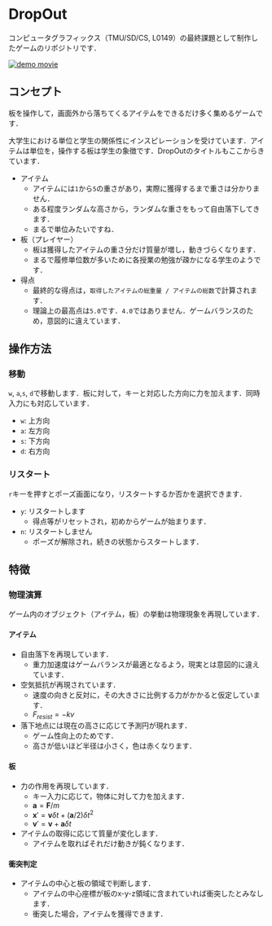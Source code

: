 # DropOut
コンピュータグラフィックス（TMU/SD/CS, L0149）の最終課題として制作したゲームのリポジトリです．

[![demo movie](https://img.youtube.com/vi/e2uXIdh8fWE/0.jpg)](https://www.youtube.com/watch?v=e2uXIdh8fWE)

## コンセプト
板を操作して，画面外から落ちてくるアイテムをできるだけ多く集めるゲームです．

大学生における単位と学生の関係性にインスピレーションを受けています．アイテムは単位を，操作する板は学生の象徴です．DropOutのタイトルもここからきています．
- アイテム
  - アイテムには`1`から`5`の重さがあり，実際に獲得するまで重さは分かりません．
  - ある程度ランダムな高さから，ランダムな重さをもって自由落下してきます．
  - まるで単位みたいですね．
- 板（プレイヤー）
  - 板は獲得したアイテムの重さ分だけ質量が増し，動きづらくなります．
  - まるで履修単位数が多いために各授業の勉強が疎かになる学生のようです．
- 得点
  - 最終的な得点は，`取得したアイテムの総重量 / アイテムの総数`で計算されます．
  - 理論上の最高点は`5.0`です．`4.0`ではありません．ゲームバランスのため，意図的に違えています．

## 操作方法
### 移動
`w`, `a`,`s`, `d`で移動します．板に対して，キーと対応した方向に力を加えます．同時入力にも対応しています．
- `w`: 上方向
- `a`: 左方向
- `s`: 下方向
- `d`: 右方向
### リスタート
`r`キーを押すとポーズ画面になり，リスタートするか否かを選択できます．
- `y`: リスタートします
  - 得点等がリセットされ，初めからゲームが始まります．
- `n`: リスタートしません
  - ポーズが解除され，続きの状態からスタートします．

## 特徴
### 物理演算
ゲーム内のオブジェクト（アイテム，板）の挙動は物理現象を再現しています．
#### アイテム
- 自由落下を再現しています．
  - 重力加速度はゲームバランスが最適となるよう，現実とは意図的に違えています．
- 空気抵抗が再現されています．
  - 速度の向きと反対に，その大きさに比例する力がかかると仮定しています．
  - $` F_{resist} = -kv `$
- 落下地点には現在の高さに応じて予測円が現れます．
  - ゲーム性向上のためです．
  - 高さが低いほど半径は小さく，色は赤くなります．
#### 板
- 力の作用を再現しています．
  - キー入力に応じて，物体に対して力を加えます．
  - $` \textbf{a} = \textbf{F}/m `$
  - $` \textbf{x}\prime = \textbf{v}\delta t + (\textbf{a}/2)\delta t^2 `$
  - $` \textbf{v}\prime = \textbf{v} + \textbf{a} \delta t `$
- アイテムの取得に応じて質量が変化します．
  - アイテムを取ればそれだけ動きが鈍くなります．
#### 衝突判定
- アイテムの中心と板の領域で判断します．
  - アイテムの中心座標が板のx-y-z領域に含まれていれば衝突したとみなします．
  - 衝突した場合，アイテムを獲得できます．